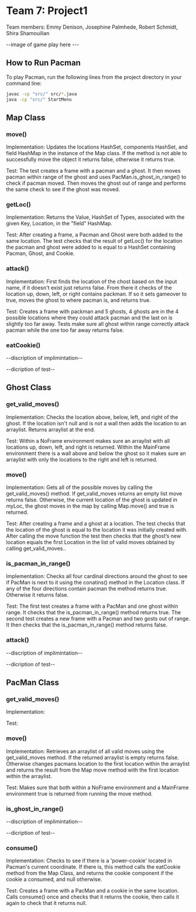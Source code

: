 # Team 7: Project1

Team members: Emmy Denison, Josephine Palmhede, Robert Schmidt, Shira Shamouilian

--image of game play here ---

## How to Run Pacman

To play Pacman, run the following lines from the project directory in your command line:

```bash
javac -cp "src/" src/*.java
java -cp "src/" StartMenu
```

## Map Class

### move()
Implementation: Updates the locations HashSet, components HashSet, and field HashMap in the instance of the Map class. If the method is not able to successfully move the object it returns false, otherwise it returns true.

Test: The test creates a frame with a pacman and a ghost. It then moves pacman within range of the ghost and uses PacMan.is_ghost_in_range() to check if pacman moved. Then moves the ghost
out of range and performs the same check to see if the ghost was moved.

### getLoc()

Implementation: Returns the Value, HashSet of Types, associated with the given Key, Location, in the "field" HashMap.

Test: After creating a frame, a Pacman and Ghost were both added to the same location. The test checks that the result of getLoc() for the location the pacman and ghost were added to is equal to a HashSet containing Pacman, Ghost, and Cookie.

### attack()

Implementation: First finds the location of the chost based on the input name, if it doesn't exist
just returns false. From there it checks of the location up, down, left, or right contains packman.
If so it sets gameover to true, moves the ghost to where pacman is, and returns true.

Test: Creates a frame with packman and 5 ghosts, 4 ghosts are in the 4 possible locations where they could attack pacman and the last on is slightly too far away. Tests make sure all ghost within range correctly attack pacman while the one too far away returns false.

### eatCookie()

--discription of implimintation--

--dicription of test--

## Ghost Class

### get_valid_moves()

Implementation: Checks the location above, below, left, and right of the ghost. If the location isn't null and is not a wall then adds the location to an arraylist. Returns arraylist at the end.

Test: Within a NoFrame environment makes sure an arraylist with all locations up, down, left, and right is returned. Within the MainFrame environment there is a wall above and below the ghost so it makes sure an arraylist with only the locations to the right and left is returned.

### move()

Implementation: Gets all of the possible moves by calling the get_valid_moves() method. If get_valid_moves returns an empty list move returns false. Otherwise, the current location of the ghost is updated in myLoc, the ghost moves in the map by calling Map.move() and true is returned.

Test: After creating a frame and a ghost at a location. The test checks that the location of the ghost is equal to the location it was initially created with. After calling the move function the test then checks that the ghost’s new location equals the first Location in the list of valid moves obtained by calling get_valid_moves..

### is_pacman_in_range()

Implementation: Checks all four cardinal directions around the ghost to see if PacMan is next to it using the conatins() method in the Location class. If any of the four directions contain pacman the method returns true. Otherwise it returns false.

Test: The first test creates a frame with a PacMan and one ghost within range. It checks that the is_pacman_in_range() method returns true. The second test creates a new frame with a Pacman and two gosts out of range. It then checks that the is_pacman_in_range() method returns false.

### attack()

--discription of implimintation--

--dicription of test--

## PacMan Class

### get_valid_moves()

Implementation: 

Test:

### move()

Implementation: Retrieves an arraylist of all valid moves using the get_valid_moves method. If the returned arraylist is empty returns false. Otherwise changes pacmans location to the first location within the arraylist and returns the result from the Map move method with the first location within the arraylist.

Test: Makes sure that both within a NoFrame environment and a MainFrame environment true is returned from running the move method.

### is_ghost_in_range()

--discription of implimintation--

--dicription of test--

### consume()

Implementation: Checks to see if there is a 'power-cookie' located in Pacman's current coordinate. If there is, this method calls the eatCookie method from the Map Class, and returns the cookie component if the cookie a consumed, and null otherwise.

Test: Creates a frame with a PacMan and a cookie in the same location. Calls consume() once and checks that it returns the cookie, then calls it again to check that it returns null.
